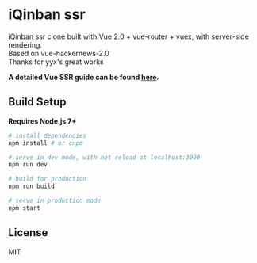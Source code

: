 # iQinban ssr

iQinban ssr clone built with Vue 2.0 + vue-router + vuex, with server-side rendering.<br>
Based on vue-hackernews-2.0<br>
Thanks for yyx's great works

**A detailed Vue SSR guide can be found [here](https://ssr.vuejs.org).**

## Build Setup

**Requires Node.js 7+**

``` bash
# install dependencies
npm install # or cnpm

# serve in dev mode, with hot reload at localhost:3000
npm run dev

# build for production
npm run build

# serve in production mode
npm start
```

## License

MIT
